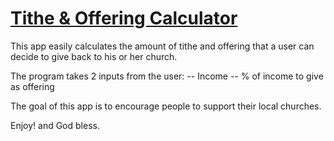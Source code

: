 # [Tithe & Offering Calculator](https://lionelnkaya.github.io/titheAndOffereing/) #

This app easily calculates the amount of tithe and offering that a user can decide to give back to his or her church.

The program takes 2 inputs from the user:
-- Income
-- % of income to give as offering

The goal of this app is to encourage people to support their local churches.

Enjoy! and God bless.
